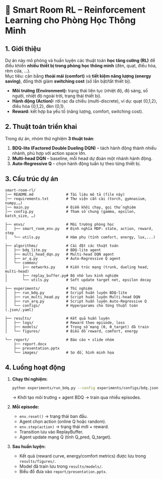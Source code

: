 # 📘 Smart Room RL – Reinforcement Learning cho Phòng Học Thông Minh

## 1. Giới thiệu
Dự án này mô phỏng và huấn luyện các thuật toán **học tăng cường (RL)** để điều khiển **nhiều thiết bị trong phòng học thông minh** (đèn, quạt, điều hòa, rèm cửa, …).  
Mục tiêu: cân bằng **thoải mái (comfort)** và **tiết kiệm năng lượng (energy saving)**, đồng thời giảm **switching cost** (số lần bật/tắt thiết bị).

- **Môi trường (Environment):** trạng thái liên tục (nhiệt độ, độ sáng, số người, nhiệt độ ngoài trời, trạng thái thiết bị).  
- **Hành động (Action):** rời rạc đa chiều (multi-discrete), ví dụ: quạt {0,1,2}, điều hòa {0,1,2}, đèn {0,1}.  
- **Reward:** kết hợp ba yếu tố (năng lượng, comfort, switching cost).  

## 2. Thuật toán triển khai
Trong dự án, nhóm thử nghiệm **3 thuật toán**:
1. **BDQ-lite (Factored Double Dueling DQN)** – tách hành động thành nhiều nhánh, phù hợp với action space lớn.  
2. **Multi-head DQN** – baseline, mỗi head dự đoán một nhánh hành động.  
3. **Auto-Regressive Q** – chọn hành động tuần tự theo từng thiết bị.  

## 3. Cấu trúc dự án

```plaintext
smart-room-rl/
│── README.md               # Tài liệu mô tả (file này)
│── requirements.txt        # Thư viện cần cài (torch, gymnasium, numpy,…)
│── main.py                 # Điểm khởi chạy, gọi thử nghiệm
│── config.py               # Tham số chung (gamma, epsilon, batch_size, …)

├── envs/                   # Môi trường phòng học
│   ├── smart_room_env.py   # Định nghĩa MDP: state, action, reward, step
│   └── utils.py            # Hàm phụ (tính comfort, energy, lux,...)

├── algorithms/             # Cài đặt các thuật toán
│   ├── bdq_lite.py         # BDQ-lite agent
│   ├── multi_head_dqn.py   # Multi-head DQN agent
│   ├── ar_q.py             # Auto-Regressive Q agent
│   └── common/
│       ├── networks.py     # Kiến trúc mạng (trunk, dueling head, multi-head)
│       ├── replay_buffer.py# Bộ nhớ lưu kinh nghiệm
│       └── utils.py        # Soft update target net, epsilon decay

├── experiments/            # Thí nghiệm
│   ├── run_bdq.py          # Script huấn luyện BDQ-lite
│   ├── run_multi_head.py   # Script huấn luyện Multi-head DQN
│   ├── run_arq.py          # Script huấn luyện Auto-Regressive Q
│   └── configs/            # Hyperparams cho từng thuật toán (.json/.yaml)

├── results/                # Kết quả huấn luyện
│   ├── logs/               # Reward theo episode, loss
│   ├── models/             # Trọng số mạng (θ, θ_target) đã train
│   └── figures/            # Biểu đồ reward, comfort, energy

└── report/                 # Báo cáo + slide nhóm
    ├── report.docx
    ├── presentation.pptx
    └── images/             # Sơ đồ, hình minh họa
```

## 4. Luồng hoạt động
1. **Chạy thí nghiệm:**  
   ```bash
   python experiments/run_bdq.py --config experiments/configs/bdq.json
   ```
   → Khởi tạo môi trường + agent BDQ → train qua nhiều episodes.

2. **Mỗi episode:**  
   - `env.reset()` → trạng thái ban đầu.  
   - Agent chọn action (online Q hoặc random).  
   - `env.step(action)` → trạng thái mới + reward.  
   - Transition lưu vào ReplayBuffer.  
   - Agent update mạng Q (tính Q_pred, Q_target).  

3. **Sau huấn luyện:**  
   - Kết quả (reward curve, energy/comfort metrics) được lưu trong `results/figures/`.  
   - Model đã train lưu trong `results/models/`.  
   - Biểu đồ đưa vào `report/presentation.pptx`.  
 
